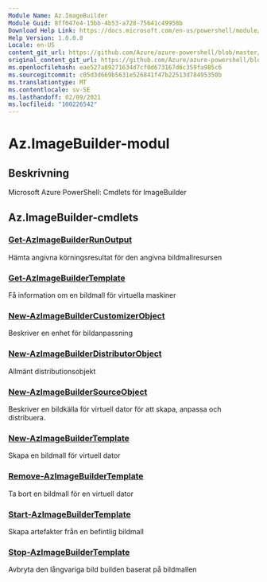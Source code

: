 ```yaml
---
Module Name: Az.ImageBuilder
Module Guid: 8ff047e4-15bb-4b53-a728-75641c49958b
Download Help Link: https://docs.microsoft.com/en-us/powershell/module/az.imagebuilder
Help Version: 1.0.0.0
Locale: en-US
content_git_url: https://github.com/Azure/azure-powershell/blob/master/src/ImageBuilder/help/Az.ImageBuilder.md
original_content_git_url: https://github.com/Azure/azure-powershell/blob/master/src/ImageBuilder/help/Az.ImageBuilder.md
ms.openlocfilehash: eae527a89271634d7cf0d673167d6c359fa985c6
ms.sourcegitcommit: c05d3d669b5631e526841f47b22513d78495350b
ms.translationtype: MT
ms.contentlocale: sv-SE
ms.lasthandoff: 02/09/2021
ms.locfileid: "100226542"
---
```

# Az.ImageBuilder-modul
## Beskrivning
Microsoft Azure PowerShell: Cmdlets för ImageBuilder

## Az.ImageBuilder-cmdlets
### [Get-AzImageBuilderRunOutput](Get-AzImageBuilderRunOutput.md)
Hämta angivna körningsresultat för den angivna bildmallresursen

### [Get-AzImageBuilderTemplate](Get-AzImageBuilderTemplate.md)
Få information om en bildmall för virtuella maskiner

### [New-AzImageBuilderCustomizerObject](New-AzImageBuilderCustomizerObject.md)
Beskriver en enhet för bildanpassning

### [New-AzImageBuilderDistributorObject](New-AzImageBuilderDistributorObject.md)
Allmänt distributionsobjekt

### [New-AzImageBuilderSourceObject](New-AzImageBuilderSourceObject.md)
Beskriver en bildkälla för virtuell dator för att skapa, anpassa och distribuera.

### [New-AzImageBuilderTemplate](New-AzImageBuilderTemplate.md)
Skapa en bildmall för virtuell dator

### [Remove-AzImageBuilderTemplate](Remove-AzImageBuilderTemplate.md)
Ta bort en bildmall för en virtuell dator

### [Start-AzImageBuilderTemplate](Start-AzImageBuilderTemplate.md)
Skapa artefakter från en befintlig bildmall

### [Stop-AzImageBuilderTemplate](Stop-AzImageBuilderTemplate.md)
Avbryta den långvariga bild builden baserat på bildmallen

